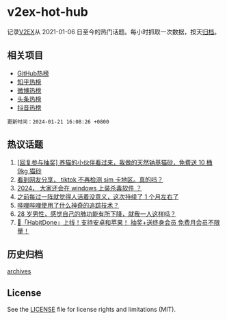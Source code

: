 # v2ex-hot-hub

 记录[V2EX](https://www.v2ex.com/)从 2021-01-06 日至今的热门话题。每小时抓取一次数据，按天[归档](archives)。
 
 ## 相关项目

- [GitHub热榜](https://github.com/it985/github-hot-hub)
- [知乎热榜](https://github.com/it985/zhihu-hot-hub)
- [微博热榜](https://github.com/it985/weibo-hot-hub)
- [头条热榜](https://github.com/it985/toutiao-hot-hub)
- [抖音热榜](https://github.com/it985/douyin-hot-hub)


 `更新时间：2024-01-21 16:08:26 +0800`

## 热议话题

1. [[回复参与抽奖] 养猫的小伙伴看过来，我做的天然钠基猫砂，免费送 10 桶 9kg 猫砂](https://www.v2ex.com/t/1010298)
1. [看到网友分享， tiktok 不再检测 sim 卡地区。真的吗？](https://www.v2ex.com/t/1010296)
1. [2024， 大家还会在 windows 上装杀毒软件 ？](https://www.v2ex.com/t/1010270)
1. [之前每过一阵就觉得人活着没意义，这次持续了 1 个月左右了](https://www.v2ex.com/t/1010314)
1. [哔哩哔哩使用了什么神奇的追踪技术？](https://www.v2ex.com/t/1010303)
1. [28 岁男性，感觉自己的肺功能有所下降，就我一人这样吗？](https://www.v2ex.com/t/1010367)
1. [🎁「HabitDone」上线！支持安卓和苹果！ 抽奖+送终身会员 免费月会员不限量！](https://www.v2ex.com/t/1010318)

## 历史归档

[archives](archives)

## License

See the [LICENSE](LICENSE) file for license rights and limitations (MIT).

